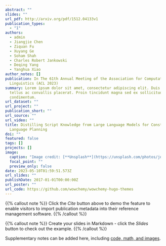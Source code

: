 ```yaml
---
abstract: ""
slides: ""
url_pdf: http://arxiv.org/pdf/1512.04133v1
publication_types:
  - "1"
authors:
  - admin
  - Jiangjie Chen
  - Ziquan Fu
  - Xuyang Ge
  - Soham Shah
  - Charles Robert Jankowski
  - Deqing Yang
  - Yanghua Xiao
author_notes: []
publication: In The 61th Annual Meeting of the Association for Computational
  Linguistics (ACL 2023)
summary: Lorem ipsum dolor sit amet, consectetur adipiscing elit. Duis posuere
  tellus ac convallis placerat. Proin tincidunt magna sed ex sollicitudin
  condimentum.
url_dataset: ""
url_project: ""
publication_short: ""
url_source: ""
url_video: ""
title: Distilling Script Knowledge from Large Language Models for Constrained
  Language Planning
doi: ""
featured: false
tags: []
projects: []
image:
  caption: "Image credit: [**Unsplash**](https://unsplash.com/photos/jdD8gXaTZsc)"
  focal_point: ""
  preview_only: false
date: 2023-05-10T01:59:51.573Z
url_slides: ""
publishDate: 2017-01-01T00:00:00Z
url_poster: ""
url_code: https://github.com/wowchemy/wowchemy-hugo-themes
---
```


{{% callout note %}}
Click the *Cite* button above to demo the feature to enable visitors to import publication metadata into their reference management software.
{{% /callout %}}

{{% callout note %}}
Create your slides in Markdown - click the *Slides* button to check out the example.
{{% /callout %}}

Supplementary notes can be added here, including [code, math, and images](https://wowchemy.com/docs/writing-markdown-latex/).
